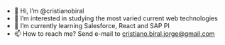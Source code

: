 - 👋 Hi, I’m @cristianobiral
- 👀 I’m interested in studying the most varied current web technologies
- 🌱 I’m currently learning Salesforce, React and SAP PI
- 📫 How to reach me? Send e-mail to cristiano.biral.jorge@gmail.com

<!---
cristianobiral/cristianobiral is a ✨ special ✨ repository because its `README.md` (this file) appears on your GitHub profile.
You can click the Preview link to take a look at your changes.
--->
